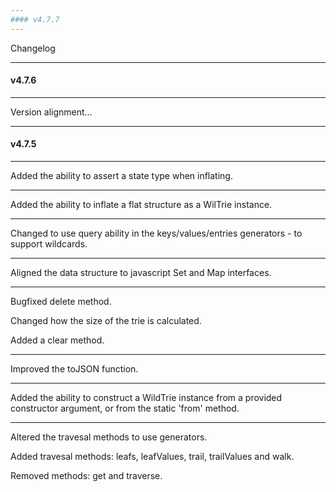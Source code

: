 ```yaml
---
#### v4.7.7
---
```


Changelog

---
#### v4.7.6
---

Version alignment...

---
#### v4.7.5
---

Added the ability to assert a state type when inflating.

---

Added the ability to inflate a flat structure as a WilTrie instance.

---

Changed to use query ability in the keys/values/entries generators - to support wildcards.

---

Aligned the data structure to javascript Set and Map interfaces.

---

Bugfixed delete method.

Changed how the size of the trie is calculated.

Added a clear method.

---

Improved the toJSON function.

---

Added the ability to construct a WildTrie instance from a provided constructor argument, or from the static 'from' method.

---

Altered the travesal methods to use generators.

Added travesal methods: leafs, leafValues, trail, trailValues and walk.

Removed methods: get and traverse.
